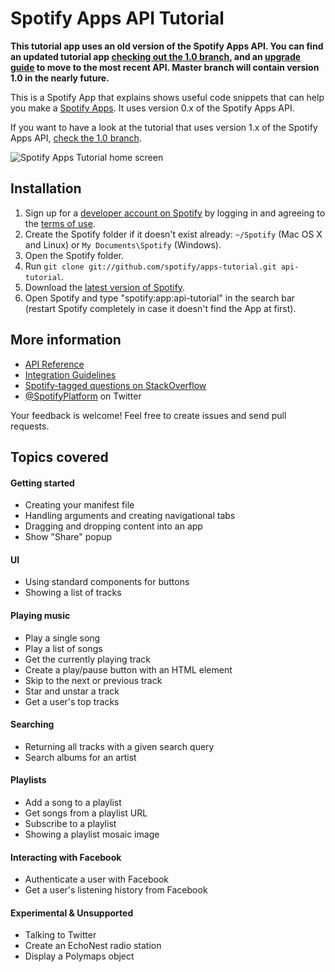 # Spotify Apps API Tutorial

**This tutorial app uses an old version of the Spotify Apps API. You can find an updated tutorial app [checking out the 1.0 branch](https://github.com/spotify/apps-tutorial/tree/1.0), and an [upgrade guide](https://developer.spotify.com/technologies/apps/upgrade-guide/1.0.0) to move to the most recent API. Master branch will contain version 1.0 in the nearly future.**

This is a Spotify App that explains shows useful code snippets that can help you make a 
[Spotify Apps](https://developer.spotify.com/technologies/apps/). It uses version 0.x of 
the Spotify Apps API.

If you want to have a look at the tutorial that uses version 1.x of the Spotify Apps API, 
[check the 1.0 branch](https://github.com/spotify/apps-tutorial/tree/1.0).

![Spotify Apps Tutorial home screen](https://github.com/spotify/apps-tutorial/raw/master/img/screenshot.png)

## Installation

 1. Sign up for a [developer account on Spotify](https://developer.spotify.com/technologies/apps/#developer-account) by logging in and agreeing to the [terms of use](https://developer.spotify.com/technologies/apps/terms-of-use/).
 2. Create the Spotify folder if it doesn't exist already: `~/Spotify` (Mac OS X and Linux) or `My Documents\Spotify` (Windows).
 3. Open the Spotify folder.
 4. Run `git clone git://github.com/spotify/apps-tutorial.git api-tutorial`.
 5. Download the [latest version of Spotify](http://spotify.com/download).
 6. Open Spotify and type "spotify:app:api-tutorial" in the search bar (restart Spotify completely in case it doesn't find the App at first).

## More information

 * [API Reference](https://developer.spotify.com/technologies/apps/docs/)
 * [Integration Guidelines](http://developer.spotify.com/download/spotify-apps-api/guidelines/)
 * [Spotify-tagged questions on StackOverflow](http://stackoverflow.com/questions/tagged/spotify)
 * [@SpotifyPlatform](https://twitter.com/#!/SpotifyPlatform) on Twitter

Your feedback is welcome! Feel free to create issues and send pull requests.

## Topics covered

#### Getting started

 * Creating your manifest file
 * Handling arguments and creating navigational tabs
 * Dragging and dropping content into an app
 * Show "Share" popup

#### UI

 * Using standard components for buttons
 * Showing a list of tracks

#### Playing music

 * Play a single song
 * Play a list of songs
 * Get the currently playing track
 * Create a play/pause button with an HTML element
 * Skip to the next or previous track
 * Star and unstar a track
 * Get a user's top tracks

#### Searching

 * Returning all tracks with a given search query
 * Search albums for an artist

#### Playlists

 * Add a song to a playlist
 * Get songs from a playlist URL
 * Subscribe to a playlist
 * Showing a playlist mosaic image

#### Interacting with Facebook

 * Authenticate a user with Facebook
 * Get a user's listening history from Facebook

#### Experimental & Unsupported

 * Talking to Twitter
 * Create an EchoNest radio station
 * Display a Polymaps object
